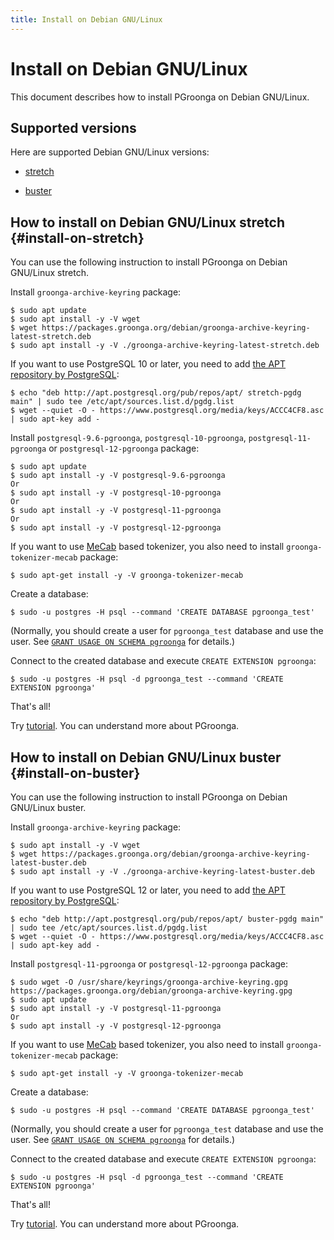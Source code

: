 ```yaml
---
title: Install on Debian GNU/Linux
---
```


# Install on Debian GNU/Linux

This document describes how to install PGroonga on Debian GNU/Linux.

## Supported versions

Here are supported Debian GNU/Linux versions:

  * [stretch](#install-on-stretch)

  * [buster](#install-on-buster)

## How to install on Debian GNU/Linux stretch {#install-on-stretch}

You can use the following instruction to install PGroonga on Debian GNU/Linux stretch.

Install `groonga-archive-keyring` package:

```console
$ sudo apt update
$ sudo apt install -y -V wget
$ wget https://packages.groonga.org/debian/groonga-archive-keyring-latest-stretch.deb
$ sudo apt install -y -V ./groonga-archive-keyring-latest-stretch.deb
```

If you want to use PostgreSQL 10 or later, you need to add [the APT repository by PostgreSQL][postgresql-apt]:

```console
$ echo "deb http://apt.postgresql.org/pub/repos/apt/ stretch-pgdg main" | sudo tee /etc/apt/sources.list.d/pgdg.list
$ wget --quiet -O - https://www.postgresql.org/media/keys/ACCC4CF8.asc | sudo apt-key add -
```

Install `postgresql-9.6-pgroonga`, `postgresql-10-pgroonga`, `postgresql-11-pgroonga` or `postgresql-12-pgroonga` package:

```console
$ sudo apt update
$ sudo apt install -y -V postgresql-9.6-pgroonga
Or
$ sudo apt install -y -V postgresql-10-pgroonga
Or
$ sudo apt install -y -V postgresql-11-pgroonga
Or
$ sudo apt install -y -V postgresql-12-pgroonga
```

If you want to use [MeCab](http://taku910.github.io/mecab/) based tokenizer, you also need to install `groonga-tokenizer-mecab` package:

```console
$ sudo apt-get install -y -V groonga-tokenizer-mecab
```

Create a database:

```console
$ sudo -u postgres -H psql --command 'CREATE DATABASE pgroonga_test'
```

(Normally, you should create a user for `pgroonga_test` database and use the user. See [`GRANT USAGE ON SCHEMA pgroonga`](../reference/grant-usage-on-schema-pgroonga.html) for details.)

Connect to the created database and execute `CREATE EXTENSION pgroonga`:

```console
$ sudo -u postgres -H psql -d pgroonga_test --command 'CREATE EXTENSION pgroonga'
```

That's all!

Try [tutorial](../tutorial/). You can understand more about PGroonga.

## How to install on Debian GNU/Linux buster {#install-on-buster}

You can use the following instruction to install PGroonga on Debian GNU/Linux buster.

Install `groonga-archive-keyring` package:

```console
$ sudo apt install -y -V wget
$ wget https://packages.groonga.org/debian/groonga-archive-keyring-latest-buster.deb
$ sudo apt install -y -V ./groonga-archive-keyring-latest-buster.deb
```

If you want to use PostgreSQL 12 or later, you need to add [the APT repository by PostgreSQL][postgresql-apt]:

```console
$ echo "deb http://apt.postgresql.org/pub/repos/apt/ buster-pgdg main" | sudo tee /etc/apt/sources.list.d/pgdg.list
$ wget --quiet -O - https://www.postgresql.org/media/keys/ACCC4CF8.asc | sudo apt-key add -
```

Install `postgresql-11-pgroonga` or `postgresql-12-pgroonga` package:

```console
$ sudo wget -O /usr/share/keyrings/groonga-archive-keyring.gpg https://packages.groonga.org/debian/groonga-archive-keyring.gpg
$ sudo apt update
$ sudo apt install -y -V postgresql-11-pgroonga
Or
$ sudo apt install -y -V postgresql-12-pgroonga
```

If you want to use [MeCab](http://taku910.github.io/mecab/) based tokenizer, you also need to install `groonga-tokenizer-mecab` package:

```console
$ sudo apt-get install -y -V groonga-tokenizer-mecab
```

Create a database:

```console
$ sudo -u postgres -H psql --command 'CREATE DATABASE pgroonga_test'
```

(Normally, you should create a user for `pgroonga_test` database and use the user. See [`GRANT USAGE ON SCHEMA pgroonga`](../reference/grant-usage-on-schema-pgroonga.html) for details.)

Connect to the created database and execute `CREATE EXTENSION pgroonga`:

```console
$ sudo -u postgres -H psql -d pgroonga_test --command 'CREATE EXTENSION pgroonga'
```

That's all!

Try [tutorial](../tutorial/). You can understand more about PGroonga.

[postgresql-apt]:https://www.postgresql.org/download/linux/debian/
